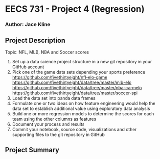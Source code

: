 # EECS 731 - Project 4 (Regression)
### Author: Jace Kline

## Project Description
Topic: NFL, MLB, NBA and Soccer scores
1. Set up a data science project structure in a new git repository in your GitHub account
2. Pick one of the game data sets depending your sports preference
https://github.com/fivethirtyeight/nfl-elo-game
https://github.com/fivethirtyeight/data/tree/master/mlb-elo
https://github.com/fivethirtyeight/data/tree/master/nba-carmelo
https://github.com/fivethirtyeight/data/tree/master/soccer-spi
3. Load the data set into panda data frames
4. Formulate one or two ideas on how feature engineering would help the data set to establish additional value using exploratory data analysis
5. Build one or more regression models to determine the scores for each team using the other columns as features
6. Document your process and results
7. Commit your notebook, source code, visualizations and other supporting files to the git repository in GitHub

## Project Summary
